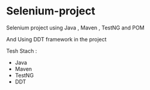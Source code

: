 # Selenium-project
Selenium project using Java , Maven , TestNG and POM

And Using DDT framework in the project

Tesh Stach :
- Java
- Maven
- TestNG
- DDT
